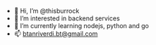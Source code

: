 - 👋 Hi, I’m @thisburrock
- 👀 I’m interested in backend services
- 🌱 I’m currently learning nodejs, python and go
- 📫 btanriverdi.bt@gmail.com 

